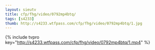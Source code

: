 ```yaml
--- 
layout: sieutv
title: cfp/fhg/video/0792mp4btq/
tags: [s4233]
thumb: http://s4233.wtfpass.com/cfp/fhg/video/0792mp4btq/1.jpg
---
```

{% include tvpro key="http://s4233.wtfpass.com/cfp/fhg/video/0792mp4btq/1.mp4" %} 
